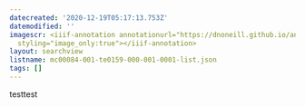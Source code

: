 ```yaml
---
datecreated: '2020-12-19T05:17:13.753Z'
datemodified: ''
imagescr: <iiif-annotation annotationurl="https://dnoneill.github.io/annotate/annotations/785c16aa-41b9-11eb-98a0-a2d7138d97f8.json"
  styling="image_only:true"></iiif-annotation>
layout: searchview
listname: mc00084-001-te0159-000-001-0001-list.json
tags: []
---
```

testtest